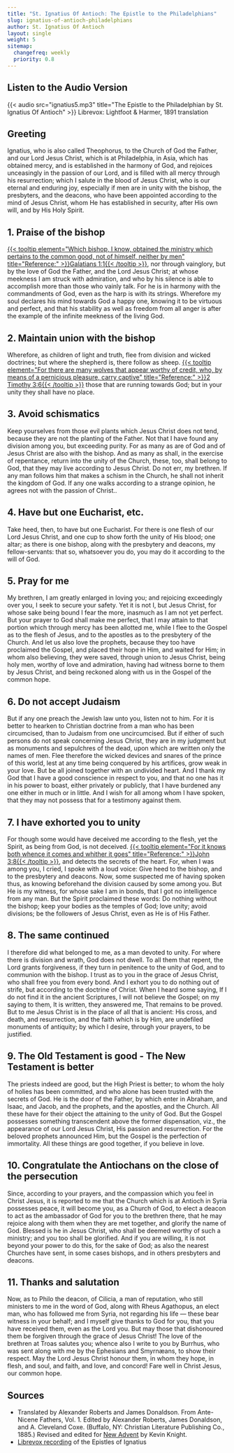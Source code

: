 ```yaml
---
title: "St. Ignatius Of Antioch: The Epistle to the Philadelphians"
slug: ignatius-of-antioch-philadelphians
author: St. Ignatius Of Antioch
layout: single
weight: 5
sitemap:
  changefreq: weekly
  priority: 0.8
---
```


## Listen to the Audio Version
{{< audio src="ignatius5.mp3" title="The Epistle to the Philadelphian by St. Ignatius Of Antioch" >}}
Librevox: Lightfoot & Harmer, 1891 translation

## Greeting
Ignatius, who is also called Theophorus, to the Church of God the Father, and our Lord Jesus Christ, which is at Philadelphia, in Asia, which has obtained mercy, and is established in the harmony of God, and rejoices unceasingly in the passion of our Lord, and is filled with all mercy through his resurrection; which I salute in the blood of Jesus Christ, who is our eternal and enduring joy, especially if men are in unity with the bishop, the presbyters, and the deacons, who have been appointed according to the mind of Jesus Christ, whom He has established in security, after His own will, and by His Holy Spirit.

## 1. Praise of the bishop

[{{< tooltip element="Which bishop, I know, obtained the ministry which pertains to the common good, not of himself, neither by men" title="Reference:" >}}Galatians 1:1{{< /tooltip >}}](/bible/galatians/gal-01/#v1#:~:text=Paul%2C%20an%20apostle%E2%80%93not%20from%20men%2C%20nor%20through%20man%2C%20but%20through%20Jesus%20Christ%2C%20and%20God%20the%20Father%2C%20who%20raised%20him%20from%20the%20dead%E2%80%93), nor through vainglory, but by the love of God the Father, and the Lord Jesus Christ; at whose meekness I am struck with admiration, and who by his silence is able to accomplish more than those who vainly talk. For he is in harmony with the commandments of God, even as the harp is with its strings. Wherefore my soul declares his mind towards God a happy one, knowing it to be virtuous and perfect, and that his stability as well as freedom from all anger is after the example of the infinite meekness of the living God.

## 2. Maintain union with the bishop
Wherefore, as children of light and truth, flee from division and wicked doctrines; but where the shepherd is, there follow as sheep. [{{< tooltip element="For there are many wolves that appear worthy of credit, who, by means of a pernicious pleasure, carry captive" title="Reference:" >}}2 Timothy 3:6{{< /tooltip >}}](https://www.christianwritings.org/bible/2-timothy/2-tim-03/#v6#:~:text=For%20some%20of%20these%20are%20people%20who%20creep%20into%20houses%20and%20take%20captive%20gullible%20women%20loaded%20down%20with%20sins%2C%20led%20away%20by%20various%20lusts%2C)  those that are running towards God; but in your unity they shall have no place.

## 3. Avoid schismatics
Keep yourselves from those evil plants which Jesus Christ does not tend, because they are not the planting of the Father. Not that I have found any division among you, but exceeding purity. For as many as are of God and of Jesus Christ are also with the bishop. And as many as shall, in the exercise of repentance, return into the unity of the Church, these, too, shall belong to God, that they may live according to Jesus Christ. Do not err, my brethren. If any man follows him that makes a schism in the Church, he shall not inherit the kingdom of God. If any one walks according to a strange opinion, he agrees not with the passion of Christ..

## 4. Have but one Eucharist, etc.
Take heed, then, to have but one Eucharist. For there is one flesh of our Lord Jesus Christ, and one cup to show forth the unity of His blood; one altar; as there is one bishop, along with the presbytery and deacons, my fellow-servants: that so, whatsoever you do, you may do it according to the will of God.

## 5. Pray for me

My brethren, I am greatly enlarged in loving you; and rejoicing exceedingly over you, I seek to secure your safety. Yet it is not I, but Jesus Christ, for whose sake being bound I fear the more, inasmuch as I am not yet perfect. But your prayer to God shall make me perfect, that I may attain to that portion which through mercy has been allotted me, while I flee to the Gospel as to the flesh of Jesus, and to the apostles as to the presbytery of the Church. And let us also love the prophets, because they too have proclaimed the Gospel, and placed their hope in Him, and waited for Him; in whom also believing, they were saved, through union to Jesus Christ, being holy men, worthy of love and admiration, having had witness borne to them by Jesus Christ, and being reckoned along with us in the Gospel of the common hope.

## 6. Do not accept Judaism
But if any one preach the Jewish law unto you, listen not to him. For it is better to hearken to Christian doctrine from a man who has been circumcised, than to Judaism from one uncircumcised. But if either of such persons do not speak concerning Jesus Christ, they are in my judgment but as monuments and sepulchres of the dead, upon which are written only the names of men. Flee therefore the wicked devices and snares of the prince of this world, lest at any time being conquered by his artifices, grow weak in your love. But be all joined together with an undivided heart. And I thank my God that I have a good conscience in respect to you, and that no one has it in his power to boast, either privately or publicly, that I have burdened any one either in much or in little. And I wish for all among whom I have spoken, that they may not possess that for a testimony against them.

## 7. I have exhorted you to unity
For though some would have deceived me according to the flesh, yet the Spirit, as being from God, is not deceived. [{{< tooltip element="For it knows both whence it comes and whither it goes" title="Reference:" >}}John 3:8{{< /tooltip >}}](/bible/john/john-03/#v8#:~:text=The%20wind%20blows%20where%20it%20wants%20to%2C%20and%20you%20hear%20its%20sound%2C%20but%20don%E2%80%99t%20know%20where%20it%20comes%20from%20and%20where%20it%20is%20going.%20So%20is%20everyone%20who%20is%20born%20of%20the%20Spirit.%E2%80%9D), and detects the secrets of the heart. For, when I was among you, I cried, I spoke with a loud voice: Give heed to the bishop, and to the presbytery and deacons. Now, some suspected me of having spoken thus, as knowing beforehand the division caused by some among you. But He is my witness, for whose sake I am in bonds, that I got no intelligence from any man. But the Spirit proclaimed these words: Do nothing without the bishop; keep your bodies as the temples of God; love unity; avoid divisions; be the followers of Jesus Christ, even as He is of His Father.

## 8. The same continued
I therefore did what belonged to me, as a man devoted to unity. For where there is division and wrath, God does not dwell. To all them that repent, the Lord grants forgiveness, if they turn in penitence to the unity of God, and to communion with the bishop. I trust as to you in the grace of Jesus Christ, who shall free you from every bond. And I exhort you to do nothing out of strife, but according to the doctrine of Christ. When I heard some saying, If I do not find it in the ancient Scriptures, I will not believe the Gospel; on my saying to them, It is written, they answered me, That remains to be proved. But to me Jesus Christ is in the place of all that is ancient: His cross, and death, and resurrection, and the faith which is by Him, are undefiled monuments of antiquity; by which I desire, through your prayers, to be justified.

## 9. The Old Testament is good - The New Testament is better


The priests indeed are good, but the High Priest is better; to whom the holy of holies has been committed, and who alone has been trusted with the secrets of God. He is the door of the Father, by which enter in Abraham, and Isaac, and Jacob, and the prophets, and the apostles, and the Church. All these have for their object the attaining to the unity of God. But the Gospel possesses something transcendent above the former dispensation, viz., the appearance of our Lord Jesus Christ, His passion and resurrection. For the beloved prophets announced Him, but the Gospel is the perfection of immortality. All these things are good together, if you believe in love.

## 10. Congratulate the Antiochans on the close of the persecution
Since, according to your prayers, and the compassion which you feel in Christ Jesus, it is reported to me that the Church which is at Antioch in Syria possesses peace, it will become you, as a Church of God, to elect a deacon to act as the ambassador of God for you to the brethren there, that he may rejoice along with them when they are met together, and glorify the name of God. Blessed is he in Jesus Christ, who shall be deemed worthy of such a ministry; and you too shall be glorified. And if you are willing, it is not beyond your power to do this, for the sake of God; as also the nearest Churches have sent, in some cases bishops, and in others presbyters and deacons.

## 11. Thanks and salutation
Now, as to Philo the deacon, of Cilicia, a man of reputation, who still ministers to me in the word of God, along with Rheus Agathopus, an elect man, who has followed me from Syria, not regarding his life — these bear witness in your behalf; and I myself give thanks to God for you, that you have received them, even as the Lord you. But may those that dishonoured them be forgiven through the grace of Jesus Christ! The love of the brethren at Troas salutes you; whence also I write to you by Burrhus, who was sent along with me by the Ephesians and Smyrnæans, to show their respect. May the Lord Jesus Christ honour them, in whom they hope, in flesh, and soul, and faith, and love, and concord! Fare well in Christ Jesus, our common hope.


## Sources
- Translated by Alexander Roberts and James Donaldson. From Ante-Nicene Fathers, Vol. 1. Edited by Alexander Roberts, James Donaldson, and A. Cleveland Coxe. (Buffalo, NY: Christian Literature Publishing Co., 1885.) Revised and edited for [New Advent](http://www.newadvent.org/) by Kevin Knight.
- [Librevox recording](https://librivox.org/epistles-of-ignatius-by-st-ignatius-of-antioch/) of the Epistles of Ignatius